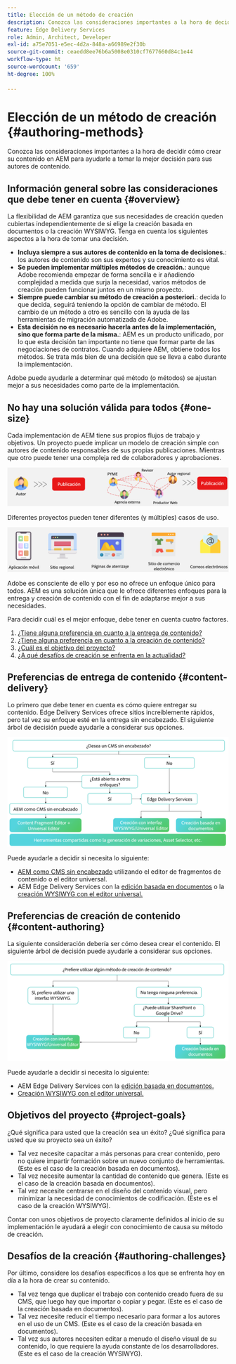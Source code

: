 ```yaml
---
title: Elección de un método de creación
description: Conozca las consideraciones importantes a la hora de decidir cómo crear su contenido en AEM para ayudarle a tomar la mejor decisión para sus autores de contenido.
feature: Edge Delivery Services
role: Admin, Architect, Developer
exl-id: a75e7051-e5ec-4d2a-848a-a66989e2f30b
source-git-commit: ceaedd8ee76b6a5008e0310cf7677660d84c1e44
workflow-type: ht
source-wordcount: '659'
ht-degree: 100%

---
```


# Elección de un método de creación {#authoring-methods}

Conozca las consideraciones importantes a la hora de decidir cómo crear su contenido en AEM para ayudarle a tomar la mejor decisión para sus autores de contenido.

## Información general sobre las consideraciones que debe tener en cuenta {#overview}

La flexibilidad de AEM garantiza que sus necesidades de creación queden cubiertas independientemente de si elige la creación basada en documentos o la creación WYSIWYG. Tenga en cuenta los siguientes aspectos a la hora de tomar una decisión.

* **Incluya siempre a sus autores de contenido en la toma de decisiones.**: los autores de contenido son sus expertos y su conocimiento es vital.
* **Se pueden implementar múltiples métodos de creación.**: aunque Adobe recomienda empezar de forma sencilla e ir añadiendo complejidad a medida que surja la necesidad, varios métodos de creación pueden funcionar juntos en un mismo proyecto.
* **Siempre puede cambiar su método de creación a posteriori.**: decida lo que decida, seguirá teniendo la opción de cambiar de método. El cambio de un método a otro es sencillo con la ayuda de las herramientas de migración automatizada de Adobe.
* **Esta decisión no es necesario hacerla antes de la implementación, sino que forma parte de la misma.**: AEM es un producto unificado, por lo que esta decisión tan importante no tiene que formar parte de las negociaciones de contratos. Cuando adquiere AEM, obtiene todos los métodos. Se trata más bien de una decisión que se lleva a cabo durante la implementación.

Adobe puede ayudarle a determinar qué método (o métodos) se ajustan mejor a sus necesidades como parte de la implementación.

## No hay una solución válida para todos {#one-size}

Cada implementación de AEM tiene sus propios flujos de trabajo y objetivos. Un proyecto puede implicar un modelo de creación simple con autores de contenido responsables de sus propias publicaciones. Mientras que otro puede tener una compleja red de colaboradores y aprobaciones.

![Diferentes flujos de trabajo de creación](assets/authoring-workflows.png)

Diferentes proyectos pueden tener diferentes (y múltiples) casos de uso.

![Casos de uso](assets/use-cases.png)

Adobe es consciente de ello y por eso no ofrece un enfoque único para todos. AEM es una solución única que le ofrece diferentes enfoques para la entrega y creación de contenido con el fin de adaptarse mejor a sus necesidades.

Para decidir cuál es el mejor enfoque, debe tener en cuenta cuatro factores.

1. [¿Tiene alguna preferencia en cuanto a la entrega de contenido?](#content-delivery)
1. [¿Tiene alguna preferencia en cuanto a la creación de contenido?](#content-authoring)
1. [¿Cuál es el objetivo del proyecto?](#project-goals)
1. [¿A qué desafíos de creación se enfrenta en la actualidad?](#authoring-challenges)

## Preferencias de entrega de contenido {#content-delivery}

Lo primero que debe tener en cuenta es cómo quiere entregar su contenido. Edge Delivery Services ofrece sitios increíblemente rápidos, pero tal vez su enfoque esté en la entrega sin encabezado. El siguiente árbol de decisión puede ayudarle a considerar sus opciones.

![Árbol de decisiones de entrega de contenido](assets/content-delivery-decision-tree.png)

Puede ayudarle a decidir si necesita lo siguiente:

* [AEM como CMS sin encabezado](/help/headless/introduction.md) utilizando el editor de fragmentos de contenido o el editor universal.
* AEM Edge Delivery Services con la [edición basada en documentos](/help/edge/docs/authoring.md) o la [creación WYSIWYG con el editor universal.](/help/edge/wysiwyg-authoring/authoring.md)

## Preferencias de creación de contenido {#content-authoring}

La siguiente consideración debería ser cómo desea crear el contenido. El siguiente árbol de decisión puede ayudarle a considerar sus opciones.

![Árbol de decisiones de creación de contenido](assets/content-authoring-decision-tree.png)

Puede ayudarle a decidir si necesita lo siguiente:

* AEM Edge Delivery Services con la [edición basada en documentos.](/help/edge/docs/authoring.md)
* [Creación WYSIWYG con el editor universal.](/help/edge/wysiwyg-authoring/authoring.md)

## Objetivos del proyecto {#project-goals}

¿Qué significa para usted que la creación sea un éxito? ¿Qué significa para usted que su proyecto sea un éxito?

* Tal vez necesite capacitar a más personas para crear contenido, pero no quiere impartir formación sobre un nuevo conjunto de herramientas. (Este es el caso de la creación basada en documentos).
* Tal vez necesite aumentar la cantidad de contenido que genera. (Este es el caso de la creación basada en documentos).
* Tal vez necesite centrarse en el diseño del contenido visual, pero minimizar la necesidad de conocimientos de codificación. (Este es el caso de la creación WYSIWYG).

Contar con unos objetivos de proyecto claramente definidos al inicio de su implementación le ayudará a elegir con conocimiento de causa su método de creación.

## Desafíos de la creación {#authoring-challenges}

Por último, considere los desafíos específicos a los que se enfrenta hoy en día a la hora de crear su contenido.

* Tal vez tenga que duplicar el trabajo con contenido creado fuera de su CMS, que luego hay que importar o copiar y pegar. (Este es el caso de la creación basada en documentos).
* Tal vez necesite reducir el tiempo necesario para formar a los autores en el uso de un CMS. (Este es el caso de la creación basada en documentos).
* Tal vez sus autores necesiten editar a menudo el diseño visual de su contenido, lo que requiere la ayuda constante de los desarrolladores. (Este es el caso de la creación WYSIWYG).
